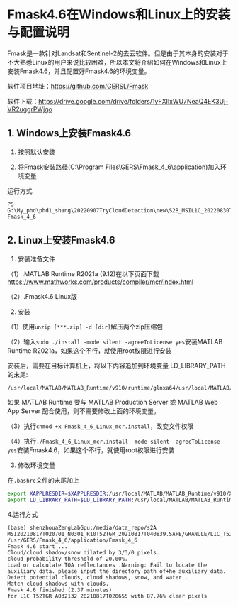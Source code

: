 # Fmask4.6在Windows和Linux上的安装与配置说明

Fmask是一款针对Landsat和Sentinel-2的去云软件。但是由于其本身的安装对于不大熟悉Linux的用户来说比较困难，所以本文将介绍如何在Windows和Linux上安装Fmask4.6，并且配置好Fmask4.6的环境变量。

软件项目地址：https://github.com/GERSL/Fmask

软件下载：https://drive.google.com/drive/folders/1yFXIlxWU7NeaQ4EK3Uj-VR2uggrPWjgo
## 1. Windows上安装Fmask4.6

1. 按照默认安装

2. 将Fmask安装路径(C:\Program Files\GERS\Fmask_4_6\application)加入环境变量

运行方式
```
PS G:\My_phd\phd1_shang\20220907TryCloudDetection\new\S2B_MSIL1C_20220830T021529_N0400_R003_T52TFS_20220830T040747.SAFE\GRANULE\L1C_T52TFS_A028629_20220830T022209> Fmask_4_6

```

## 2. Linux上安装Fmask4.6


1. 安装准备文件

（1）.MATLAB Runtime R2021a (9.12)在以下页面下载
https://www.mathworks.com/products/compiler/mcr/index.html

（2）.Fmask4.6 Linux版

2. 安装

（1）使用`unzip [***.zip] -d [dir]`解压两个zip压缩包

（2）输入`sudo ./install -mode silent -agreeToLicense yes`安装MATLAB Runtime R2021a，如果这个不行，就使用root权限进行安装

安装后，需要在目标计算机上，将以下内容追加到环境变量 LD_LIBRARY_PATH 的末尾:
```
/usr/local/MATLAB/MATLAB_Runtime/v910/runtime/glnxa64/usr/local/MATLAB/MATLAB_Runtime/v910/bin/glnxa64:/usr/local/MATLAB/MATLAB_Runtime/v910/sys/os/glnxa64:/usr/local/MATLAB/MATLAB_Runtime/v910/extern/bin/glnxa64
```
如果 MATLAB Runtime 要与 MATLAB Production Server 或 MATLAB Web App Server 配合使用，则不需要修改上面的环境变量。

（3）执行`chmod +x Fmask_4_6_Linux_mcr.install`，改变文件权限

（4）执行`./Fmask_4_6_Linux_mcr.install -mode silent -agreeToLicense yes`安装Fmask4.6，如果这个不行，就使用root权限进行安装

3. 修改环境变量

在`.bashrc`文件的末尾加上
```bash
export XAPPLRESDIR=$XAPPLRESDIR:/usr/local/MATLAB/MATLAB_Runtime/v910/X11/app-defaults
export LD_LIBRARY_PATH=$LD_LIBRARY_PATH:/usr/local/MATLAB/MATLAB_Runtime/v910/runtime/glnxa64:/usr/local/MATLAB/MATLAB_Runtime/v910/bin/glnxa64:/usr/local/MATLAB/MATLAB_Runtime/v910/sys/os/glnxa64:/usr/local/MATLAB/MATLAB_Runtime/v910/sys/opengl/lib/glnxa64```
```
4.运行方式

```
(base) shenzhouaZengLabGpu:/media/data_repo/s2A MSI20210817T020701_N0301_R10T52TGR_20210817T040839.SAFE/GRANULE/L1C_T52TGR_A032132_20210817T020655S /usr/GERS/Fmask_4_6/application/Fmask_4_6
Fmask 4.6 start ...
Cloud/cloud shadow/snow dilated by 3/3/0 pixels.
cloud probability threshold of 20.00%.
Load or calculate TOA reflectances .Narning: Fail to locate the auxiliary data. please input the directory path of+he auxiliary data.
Detect potential clouds, cloud shadows, snow, and water .
Match cloud shadows with clouds.
Fmask 4.6 finished (2.37 minutes)
for L1C T52TGR A032132 20210817T020655 with 87.76% clear pixels
```